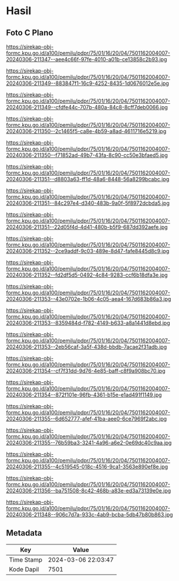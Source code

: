 # Hasil

## Foto C Plano

https://sirekap-obj-formc.kpu.go.id/a100/pemilu/pdpr/75/01/16/20/04/7501162004007-20240306-211347--aee4c66f-97fe-4010-a01b-ce13858c2b93.jpg

https://sirekap-obj-formc.kpu.go.id/a100/pemilu/pdpr/75/01/16/20/04/7501162004007-20240306-211349--883847f1-16c9-4252-8435-1d0676012e5e.jpg

https://sirekap-obj-formc.kpu.go.id/a100/pemilu/pdpr/75/01/16/20/04/7501162004007-20240306-211349--cfdfe44c-707b-480a-84c8-8cff7deb0066.jpg

https://sirekap-obj-formc.kpu.go.id/a100/pemilu/pdpr/75/01/16/20/04/7501162004007-20240306-211350--2c1465f5-ca8e-4b59-a8ad-4611716e5219.jpg

https://sirekap-obj-formc.kpu.go.id/a100/pemilu/pdpr/75/01/16/20/04/7501162004007-20240306-211350--f71852ad-49b7-43fa-8c90-cc50e3bfaed5.jpg

https://sirekap-obj-formc.kpu.go.id/a100/pemilu/pdpr/75/01/16/20/04/7501162004007-20240306-211351--d8803a63-ff1d-48a6-8448-56a8299bcabc.jpg

https://sirekap-obj-formc.kpu.go.id/a100/pemilu/pdpr/75/01/16/20/04/7501162004007-20240306-211351--84c297e4-d340-483b-9a0f-5f8972dcbda5.jpg

https://sirekap-obj-formc.kpu.go.id/a100/pemilu/pdpr/75/01/16/20/04/7501162004007-20240306-211351--22d05f4d-4d41-480b-b5f9-687dd392aefe.jpg

https://sirekap-obj-formc.kpu.go.id/a100/pemilu/pdpr/75/01/16/20/04/7501162004007-20240306-211352--2ce9addf-9c03-489e-8d47-fafe8445d8c9.jpg

https://sirekap-obj-formc.kpu.go.id/a100/pemilu/pdpr/75/01/16/20/04/7501162004007-20240306-211352--fd2df5d5-0492-4c84-9283-ccf6b18dfa3e.jpg

https://sirekap-obj-formc.kpu.go.id/a100/pemilu/pdpr/75/01/16/20/04/7501162004007-20240306-211353--43e0702e-1b06-4c05-aea4-167d683b86a3.jpg

https://sirekap-obj-formc.kpu.go.id/a100/pemilu/pdpr/75/01/16/20/04/7501162004007-20240306-211353--8359484d-f782-4149-b633-a8a1441d8ebd.jpg

https://sirekap-obj-formc.kpu.go.id/a100/pemilu/pdpr/75/01/16/20/04/7501162004007-20240306-211353--2eb56caf-3a5f-438d-bbdb-7acae2f31adb.jpg

https://sirekap-obj-formc.kpu.go.id/a100/pemilu/pdpr/75/01/16/20/04/7501162004007-20240306-211354--cf7f31dd-9d76-4e85-baff-c8f9a908bc70.jpg

https://sirekap-obj-formc.kpu.go.id/a100/pemilu/pdpr/75/01/16/20/04/7501162004007-20240306-211354--872f101e-96fb-4361-b15e-e1ad491f1149.jpg

https://sirekap-obj-formc.kpu.go.id/a100/pemilu/pdpr/75/01/16/20/04/7501162004007-20240306-211355--6d652777-afef-41ba-aee0-6ce7969f2abc.jpg

https://sirekap-obj-formc.kpu.go.id/a100/pemilu/pdpr/75/01/16/20/04/7501162004007-20240306-211355--76b59ba3-3241-4a96-a6e2-0e69dc40c9aa.jpg

https://sirekap-obj-formc.kpu.go.id/a100/pemilu/pdpr/75/01/16/20/04/7501162004007-20240306-211355--4c519545-018c-4516-9ca1-3563e890ef8e.jpg

https://sirekap-obj-formc.kpu.go.id/a100/pemilu/pdpr/75/01/16/20/04/7501162004007-20240306-211356--ba751508-8c42-468b-a83e-ed3a73139e0e.jpg

https://sirekap-obj-formc.kpu.go.id/a100/pemilu/pdpr/75/01/16/20/04/7501162004007-20240306-211348--906c7d7a-933c-4ab9-bcba-5db47b80b863.jpg


## Metadata

| Key        | Value               |
| ---------- | ------------------- |
| Time Stamp | 2024-03-06 22:03:47 |
| Kode Dapil | 7501                |



